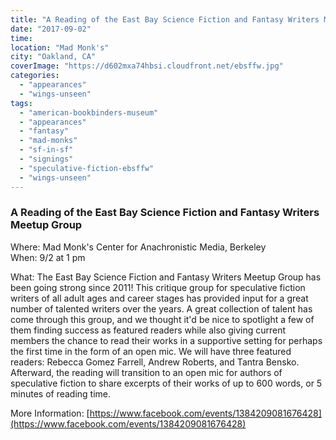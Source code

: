 ```yaml
---
title: "A Reading of the East Bay Science Fiction and Fantasy Writers Meetup Group"
date: "2017-09-02"
time:
location: "Mad Monk's"
city: "Oakland, CA"
coverImage: "https://d602mxa74hbsi.cloudfront.net/ebsffw.jpg"
categories:
  - "appearances"
  - "wings-unseen"
tags:
  - "american-bookbinders-museum"
  - "appearances"
  - "fantasy"
  - "mad-monks"
  - "sf-in-sf"
  - "signings"
  - "speculative-fiction-ebsffw"
  - "wings-unseen"
---
```


### A Reading of the East Bay Science Fiction and Fantasy Writers Meetup Group
Where: Mad Monk's Center for Anachronistic Media, Berkeley\
When: 9/2 at 1 pm

What: The East Bay Science Fiction and Fantasy Writers Meetup Group has been going strong since 2011! This critique group for speculative fiction writers of all adult ages and career stages has provided input for a great number of talented writers over the years. A great collection of talent has come through this group, and we thought it'd be nice to spotlight a few of them finding success as featured readers while also giving current members the chance to read their works in a supportive setting for perhaps the first time in the form of an open mic. We will have three featured readers: Rebecca Gomez Farrell, Andrew Roberts, and Tantra Bensko. Afterward, the reading will transition to an open mic for authors of speculative fiction to share excerpts of their works of up to 600 words, or 5 minutes of reading time.

More Information: [https://www.facebook.com/events/1384209081676428](https://www.facebook.com/events/1384209081676428)